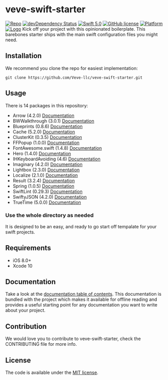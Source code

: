 # veve-swift-starter

[![Repo](https://img.shields.io/github/repo-size/Veve-llc/veve-swift-starter.svg)](https://veveusa.com)
[![devDependency Status](https://david-dm.org/h5bp/html5-boilerplate/dev-status.svg)](https://david-dm.org/h5bp/html5-boilerplate#info=devDependencies)
[![Swift 5.0](https://img.shields.io/badge/Swift-5.0-brightgreen.svg?style=flat)](https://developer.apple.com/swift/)
[![GitHub license](https://img.shields.io/badge/license-MIT-lightgrey.svg)](https://raw.githubusercontent.com/Cuberto/flashy-tabbar/master/LICENSE)
[![Platform](https://camo.githubusercontent.com/34be126e9cb8e20a199d6c9b05eef5b2add84dbb/68747470733a2f2f696d672e736869656c64732e696f2f62616467652f706c6174666f726d732d694f53253230382e302532302537432532306d61634f5325323031302e313025323025374325323074764f53253230392e3025323025374325323077617463684f53253230332e302d4632384430302e737667)](https://veveusa.com)
[![Logo](https://cl.ly/88bd2e401227/Image%202019-02-17%20at%202.10.33%20AM.png)](https://veveusa.com)
Kick off your project with this opinionated boilerplate. This barebones starter ships with the main swift configuration files you might need.

## Installation
We recommend you clone the repo for easiest implementation:

```
git clone https://github.com/Veve-llc/veve-swift-starter.git
```

## Usage

There is 14  packages in this repository:
* Arrow (4.2.0) [Documentation](https://github.com/freshOS/Arrow)
* BWWalkthrough (3.0.1) [Documentation](https://github.com/ariok/BWWalkthrough)
* Blueprints (0.8.6) [Documentation](https://github.com/zenangst/Blueprints)
* Cache (5.2.0) [Documentation](https://github.com/Haneke/HanekeSwift)
* ClusterKit (0.3.5) [Documentation](https://github.com/hulab/ClusterKit)
* FFPopup (1.0.0) [Documentation](https://github.com/JonyFang/FFPopup)
* FontAwesome.swift (1.4.8) [Documentation](https://github.com/thii/FontAwesome.swift)
* Hero (1.4.0) [Documentation](https://github.com/HeroTransitions/Hero)
* IHKeyboardAvoiding (4.6) [Documentation](https://github.com/IdleHandsApps/IHKeyboardAvoiding)
* Imaginary (4.2.0) [Documentation](https://github.com/hyperoslo/Imaginary)
* Lightbox (2.3.0) [Documentation](https://github.com/hyperoslo/Lightbox)
* Localize (2.1.0) [Documentation](https://github.com/andresilvagomez/Localize)
* Result (3.2.4) [Documentation](https://github.com/antitypical/Result)
* Spring (1.0.5) [Documentation](https://github.com/MengTo/Spring)
* SwiftLint (0.29.3) [Documentation](https://github.com/realm/SwiftLint)
* SwiftyJSON (4.2.0) [Documentation](https://github.com/SwiftyJSON/SwiftyJSON)
* TrueTime (5.0.0) [Documentation](https://github.com/instacart/TrueTime.swift)

### Use the whole directory as needed
It is designed to be an easy, and ready to go start off tempalate for your swift projects.

## Requirements

* iOS 8.0+
* Xcode 10

## Documentation

Take a look at the [documentation table of contents](dist/doc/TOC.md).
This documentation is bundled with the project which makes it
available for offline reading and provides a useful starting point for
any documentation you want to write about your project.

## Contribution
We would love you to contribute to veve-swift-starter, check the CONTRIBUTING file for more info.

## License

The code is available under the [MIT license](LICENSE.txt).

